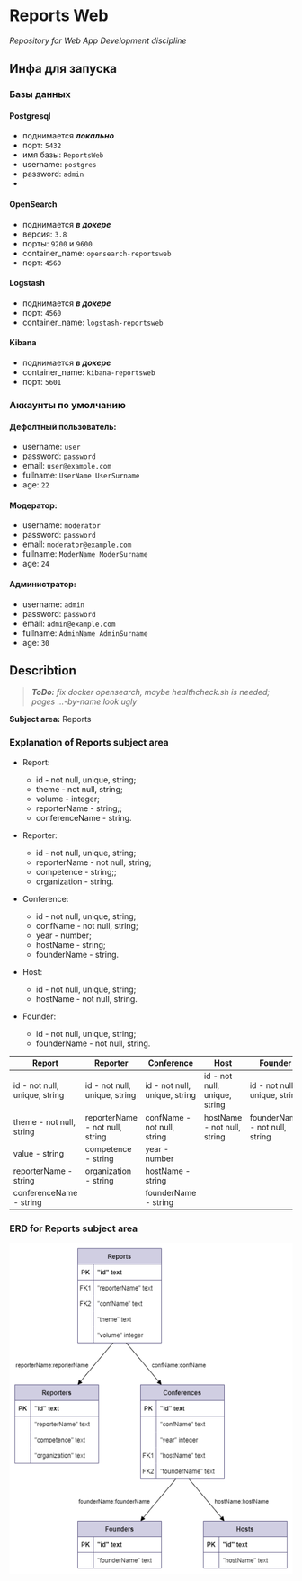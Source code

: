 # Reports Web
*Repository for Web App Development discipline*

## Инфа для запуска
### Базы данных
#### Postgresql
- поднимается **_локально_**
- порт: `5432`
- имя базы: `ReportsWeb`
- username: `postgres`
- password: `admin`
- 
#### OpenSearch
- поднимается **_в докере_**
- версия: `3.8`
- порты: `9200` и `9600`
- container_name: `opensearch-reportsweb`
- порт: `4560`

#### Logstash
- поднимается **_в докере_**
- порт: `4560`
- container_name: `logstash-reportsweb`

#### Kibana
- поднимается **_в докере_**
- container_name: `kibana-reportsweb`
- порт: `5601`
### Аккаунты по умолчанию
#### Дефолтный пользователь:
- username: `user`
- password: `password`
- email: `user@example.com`
- fullname: `UserName UserSurname`
- age: `22`

#### Модератор:
- username: `moderator`
- password: `password`
- email: `moderator@example.com`
- fullname: `ModerName ModerSurname`
- age: `24`

#### Администратор:
- username: `admin`
- password: `password`
- email: `admin@example.com`
- fullname: `AdminName AdminSurname`
- age: `30`

## Describtion
> ***ToDo:*** *fix docker opensearch, maybe healthcheck.sh is needed; pages ...-by-name look ugly*

**Subject area:** Reports
### Explanation of Reports subject area
- Report:
	- id - not null, unique, string;
	- theme - not null, string;
	- volume - integer;
	- reporterName - string;;
	- conferenceName - string.


- Reporter:
	- id - not null, unique, string;
	- reporterName - not null, string;
	- competence - string;;
	- organization - string.


- Conference:
	- id - not null, unique, string;
	- confName - not null, string;
	- year - number;
	- hostName - string;
	- founderName - string.


- Host:
	- id - not null, unique, string;
	- hostName - not null, string.


- Founder:
	- id - not null, unique, string;
	- founderName - not null, string.

|Report|Reporter|Conference|Host|Founder|
|-|-|-|-|-|
|id - not null, unique, string|id - not null, unique, string|id - not null, unique, string|id - not null, unique, string|id - not null, unique, string|
|theme - not null, string|reporterName - not null, string|confName - not null, string|hostName - not null, string|founderName - not null, string|
|value - string|competence - string|year - number|||
|reporterName - string|organization - string|hostName - string|||
|conferenceName - string||founderName - string|||

### ERD for Reports subject area
![ReportsERDfromSQL.png](ReportsERDfromSQL.png)
